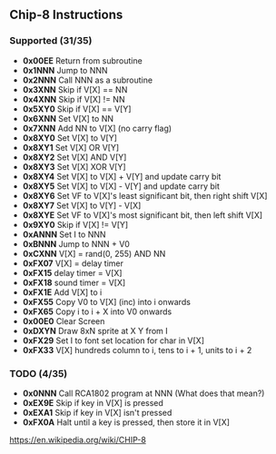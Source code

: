 ## Chip-8 Instructions

### Supported (31/35)

 - **0x00EE** Return from subroutine
 - **0x1NNN** Jump to NNN
 - **0x2NNN** Call NNN as a subroutine
 - **0x3XNN** Skip if V[X] == NN
 - **0x4XNN** Skip if V[X] != NN
 - **0x5XY0** Skip if V[X] == V[Y]
 - **0x6XNN** Set V[X] to NN
 - **0x7XNN** Add NN to V[X] (no carry flag)
 - **0x8XY0** Set V[X] to V[Y]
 - **0x8XY1** Set V[X] OR V[Y]
 - **0x8XY2** Set V[X] AND V[Y]
 - **0x8XY3** Set V[X] XOR V[Y]
 - **0x8XY4** Set V[X] to V[X] + V[Y] and update carry bit
 - **0x8XY5** Set V[X] to V[X] - V[Y] and update carry bit
 - **0x8XY6** Set VF to V[X]'s least significant bit, then right shift V[X]
 - **0x8XY7** Set V[X] to V[Y] - V[X]
 - **0x8XYE** Set VF to V[X]'s most significant bit, then left shift V[X]
 - **0x9XY0** Skip if V[X] != V[Y]
 - **0xANNN** Set I to NNN
 - **0xBNNN** Jump to NNN + V0
 - **0xCXNN** V[X] = rand(0, 255) AND NN
 - **0xFX07** V[X] = delay timer
 - **0xFX15** delay timer = V[X]
 - **0xFX18** sound timer = V[X]
 - **0xFX1E** Add V[X] to i
 - **0xFX55** Copy V0 to V[X] (inc) into i onwards
 - **0xFX65** Copy i to i + X into V0 onwards
 - **0x00E0** Clear Screen
 - **0xDXYN** Draw 8xN sprite at X Y from I
 - **0xFX29** Set I to font set location for char in V[X]
 - **0xFX33** V[X] hundreds column to i, tens to i + 1, units to i + 2

### TODO (4/35)

 - **0x0NNN** Call RCA1802 program at NNN (What does that mean?)
 - **0xEX9E** Skip if key in V[X] is pressed
 - **0xEXA1** Skip if key in V[X] isn't pressed
 - **0xFX0A** Halt until a key is pressed, then store it in V[X]


https://en.wikipedia.org/wiki/CHIP-8
